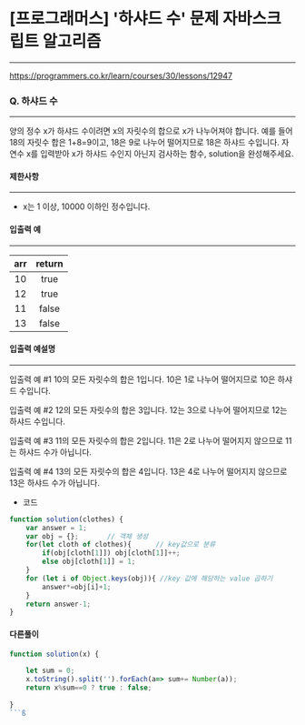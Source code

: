 # [프로그래머스] '하샤드 수' 문제 자바스크립트 알고리즘
-------
https://programmers.co.kr/learn/courses/30/lessons/12947
### Q. 하샤드 수
-----

양의 정수 x가 하샤드 수이려면 x의 자릿수의 합으로 x가 나누어져야 합니다. 예를 들어 18의 자릿수 합은 1+8=9이고, 18은 9로 나누어 떨어지므로 18은 하샤드 수입니다. 자연수 x를 입력받아 x가 하샤드 수인지 아닌지 검사하는 함수, solution을 완성해주세요.



#### 제한사항 
---
* x는 1 이상, 10000 이하인 정수입니다.

#### 입출력 예  
----
|arr|	return|
|:---:|:---:|
|10|	true|
|12|	true|
|11|	false|
|13|	false|

#### 입출력 예설명
---
입출력 예 #1
10의 모든 자릿수의 합은 1입니다. 10은 1로 나누어 떨어지므로 10은 하샤드 수입니다.

입출력 예 #2
12의 모든 자릿수의 합은 3입니다. 12는 3으로 나누어 떨어지므로 12는 하샤드 수입니다.

입출력 예 #3
11의 모든 자릿수의 합은 2입니다. 11은 2로 나누어 떨어지지 않으므로 11는 하샤드 수가 아닙니다.

입출력 예 #4
13의 모든 자릿수의 합은 4입니다. 13은 4로 나누어 떨어지지 않으므로 13은 하샤드 수가 아닙니다.

* 코드 
```js
function solution(clothes) {
    var answer = 1;
    var obj = {};       // 객체 생성
    for(let cloth of clothes){      // key값으로 분류 
        if(obj[cloth[1]]) obj[cloth[1]]++;
        else obj[cloth[1]] = 1;
    }
    for (let i of Object.keys(obj)){ //key 값에 해당하는 value 곱하기 
        answer*=obj[i]+1;
    }
    return answer-1;
}
```


#### 다른풀이 
```js
function solution(x) {
    
    let sum = 0; 
    x.toString().split('').forEach(a=> sum+= Number(a));
    return x%sum==0 ? true : false;
    
}
```ß


